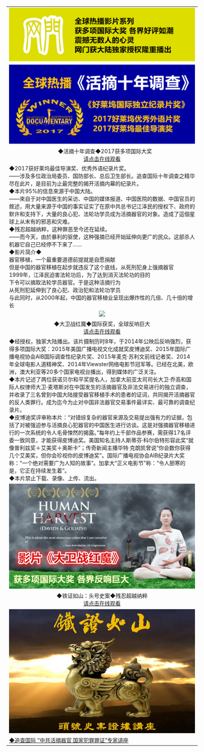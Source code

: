 <table>
  <tr>
    <td align=center><img src="https://raw.githubusercontent.com/wnel2017/ku/master/%E7%8B%AC%E5%AE%B6.jpg" /></td>
  </tr>
  <tr>
    <td align=center><img src="https://raw.githubusercontent.com/wnel2017/ku/master/10%E9%AB%98%E6%B8%85.jpg" /></td>
  </tr>
  <tr> 
      <td align=center>
      ◆活摘十年调查◆2017获多项国际大奖<br/>
 <a href="https://s3.ap-south-1.amazonaws.com/ogatem/oGate.htm?c816779&from=wnel">请点击在线观看 </a> <br/>
   </tr>
  <tr>
  <td align=left>
◆2017获好莱坞最佳导演奖、优秀外语纪录片奖。<br/>
——涉及多位政治局委员、国防部长、总后卫生部长。追查国际十年调查之精华尽在此片，是目前为止最完整的揭开活摘内幕的纪录片。<br/>
◆本片95%的信息來源于中国大陆。<br/>
——來自于对中国医生的采访、中国的媒体报道、中国医院的数据、中国官员的敘述，用大量来源于中国的事实证实了在原中共总书记江泽民的授权下、政府的默许和支持下，大量的良心犯、法轮功学员成为活摘器官的对象。造成了這個星球上从末有的邪恶和灾难。<br/>
◆残忍超越纳粹，这种罪恶至今还在延续。<br/>
——而今天，由於暴利的驱使，这种强摘已经开始延伸向更广的民众。这部杀人机器它自己已经停不下来了……<br/>
◆影片简介◆<br/>
器官移植，一个最重要道德前提就是自愿捐献<br/>
但是中国的器官移植在起步就违反了这个底线，从死刑犯身上强摘器官<br/>
1999年，江泽民迫害法轮功后，为了达到消灭法轮功的目的<br/>
下令可以摘取法轮学员器官。于是这种活摘行为<br/>
从死刑犯延伸到了良心犯、政治犯和法轮功学员<br/>
与此同时，从2000年起，中国的器官移植业呈现出爆炸性的几倍、几十倍的增长<br/>
  </tr>
  <tr>
    <td align=center><img src="https://raw.githubusercontent.com/wnel2017/ku/master/10%E5%B9%B4.JPG" /></td>
  </tr>
  <tr>
        <td align=center>
  ◆大卫战红魔◆国际获奖，全球反响巨大<br/>
 <a href="https://s3.ap-south-1.amazonaws.com/ogatem/oGate.htm?c816771&from=wnel">请点击在线观看</a> <br/>
    </tr>
  <tr>
    <td align=left>
◆经授权，独家大陆播出。该片摄制历时8年，于2014年公映后反响强烈，获得多项国际大奖：2015年美国广播电视文化成就奖皮博迪奖、2015年国际广播电视协会AIB国际调查性纪录片奖、2015年麦克·苏利文前线记者奖、2014年全球电影人道精神奖、2014年Viewster网络电影节冠军等。已经在北美，欧洲，澳大利亚等20多个国家电视台播出，得到媒体的广泛关注。<br/>
◆本片记述了两位获诺贝尔和平奖提名人，加拿大前亚太司司长大卫·乔高和国际人权律师大卫·麦塔斯对在中国发生的活摘器官及非法交易进行的独立调查，并收录了三名曾到中国大陆接受器官移植手术的患者的证词，共同揭开活摘器官的反人类罪行。成为迄今为止对中国非法器官交易事件最详实、最可靠的调查纪录片。<br/>
◆皮博迪奖评审称本片：“对错综复杂的器官来源及交易提出强有力的证据，包括了对被强迫参与活摘良心犯器官的中国医生进行访谈。这是对强摘器官移植进行的一次系统的令人毛骨悚然的揭露。”每年约上千部作品参赛，需获得17名评委一致同意，才能获得皮博迪奖。美国知名主持人斯蒂芬·科尔伯特形容此奖“就像普利兹奖＋艾美奖＋奥斯卡”；传奇新闻主播华特·克朗凯曾说“你会数你获得几个艾美奖，但你会珍视你的皮博迪奖”。国际广播电视协会AIB纪录片大奖称：“一个绝对需要广为人知的故事”。加拿大“正义电影节”称：“令人胆寒的是，它正在持续发生着”。<br/>
◆本片禁止下载、录像、上传、流出。<br/>
    </tr>
  <tr>
    <td align=center><img src="https://raw.githubusercontent.com/wnel2017/ku/master/%E5%A4%A7%E5%8D%AB%E6%88%98%E7%BA%A2%E9%AD%943.png" /></td>
   </tr>
  <tr>
          <td align=center>
  ◆铁证如山：头号史案◆残忍超越纳粹<br/>
 <a href="https://s3.ap-south-1.amazonaws.com/ogatem/oGate.htm?2EC%2FZCGJ&current=2:1&from=wnel">请点击在线观看</a> <br/>
   <tr>
    <td align=center><img src="https://raw.githubusercontent.com/wnel2017/ku/master/%E9%93%81%E8%AF%81%E5%A6%82%E5%B1%B1.jpg" /></td>
  </tr>
  <tr> 
            <td align=left>
 <a href="https://s3.ap-south-1.amazonaws.com/ogatem/oGate.htm?c816787&from=wnel">◆追查国际 “中共活摘器官 国家犯罪罪证”专家讲座</a> <br/>
   </tr>
</table>   
